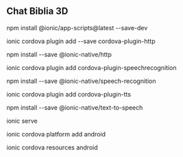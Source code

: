 
## Chat Biblia 3D

npm install @ionic/app-scripts@latest --save-dev

ionic cordova plugin add --save cordova-plugin-http

npm install --save @ionic-native/http

ionic cordova plugin add cordova-plugin-speechrecognition

npm install --save @ionic-native/speech-recognition

ionic cordova plugin add cordova-plugin-tts

npm install --save @ionic-native/text-to-speech

ionic serve

ionic cordova platform add android

ionic cordova resources android